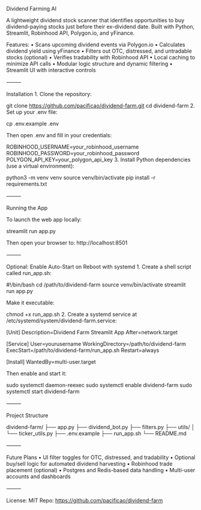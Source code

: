Dividend Farming AI

A lightweight dividend stock scanner that identifies opportunities to buy dividend-paying stocks just before their ex-dividend date. Built with Python, Streamlit, Robinhood API, Polygon.io, and yFinance.

Features:
	•	Scans upcoming dividend events via Polygon.io
	•	Calculates dividend yield using yFinance
	•	Filters out OTC, distressed, and untradable stocks (optional)
	•	Verifies tradability with Robinhood API
	•	Local caching to minimize API calls
	•	Modular logic structure and dynamic filtering
	•	Streamlit UI with interactive controls

⸻

Installation
	1.	Clone the repository:

git clone https://github.com/pacificao/dividend-farm.git
cd dividend-farm
	2.	Set up your .env file:

cp .env.example .env

Then open .env and fill in your credentials:

ROBINHOOD_USERNAME=your_robinhood_username
ROBINHOOD_PASSWORD=your_robinhood_password
POLYGON_API_KEY=your_polygon_api_key
	3.	Install Python dependencies (use a virtual environment):

python3 -m venv venv
source venv/bin/activate
pip install -r requirements.txt

⸻

Running the App

To launch the web app locally:

streamlit run app.py

Then open your browser to: http://localhost:8501

⸻

Optional: Enable Auto-Start on Reboot with systemd
	1.	Create a shell script called run_app.sh:

#!/bin/bash
cd /path/to/dividend-farm
source venv/bin/activate
streamlit run app.py

Make it executable:

chmod +x run_app.sh
	2.	Create a systemd service at /etc/systemd/system/dividend-farm.service:

[Unit]
Description=Dividend Farm Streamlit App
After=network.target

[Service]
User=yourusername
WorkingDirectory=/path/to/dividend-farm
ExecStart=/path/to/dividend-farm/run_app.sh
Restart=always

[Install]
WantedBy=multi-user.target

Then enable and start it:

sudo systemctl daemon-reexec
sudo systemctl enable dividend-farm
sudo systemctl start dividend-farm

⸻

Project Structure

dividend-farm/
├── app.py
├── dividend_bot.py
├── filters.py
├── utils/
│   └── ticker_utils.py
├── .env.example
├── run_app.sh
└── README.md

⸻

Future Plans
	•	UI filter toggles for OTC, distressed, and tradability
	•	Optional buy/sell logic for automated dividend harvesting
	•	Robinhood trade placement (optional)
	•	Postgres and Redis-based data handling
	•	Multi-user accounts and dashboards

⸻

License: MIT
Repo: https://github.com/pacificao/dividend-farm
